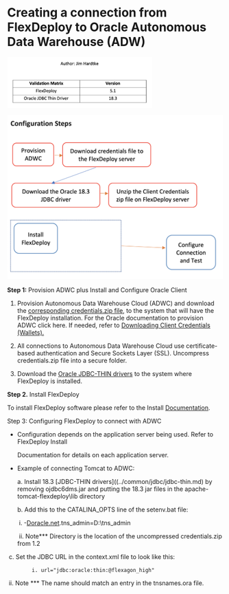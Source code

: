 # **Creating a connection from FlexDeploy to Oracle Autonomous Data Warehouse (ADW)**

<img src="./images/FLEXDEPLOYpic1.png" alt="Picture1" style="zoom:33%;" />

![Picture2](./images/FLEXDEPLOYpic2.png)

**Step 1:** Provision ADWC plus Install and Configure Oracle Client

1. Provision Autonomous Data Warehouse Cloud (ADWC) and download the [corresponding credentials.zip file](../common/wallet/wallet.md), to the system that will have the FlexDeploy installation. For the Oracle documentation to provision ADWC click here. If needed, refer to [Downloading Client Credentials (Wallets).](https://docs.oracle.com/en/cloud/paas/autonomous-data-warehouse-cloud/user/connect-download-wallet.html#GUID-B06202D2-0597-41AA-9481-3B174F75D4B1)

2. All connections to Autonomous Data Warehouse Cloud use certificate-based authentication and Secure Sockets Layer (SSL). Uncompress credentials.zip file into a secure folder.
3. Download the [Oracle JDBC-THIN drivers](../common/jdbc/jdbc-thin.md) to the system where FlexDeploy is installed.

**Step 2.** Install FlexDeploy

To install FlexDeploy software please refer to the Install [Documentation](https://flexagon.atlassian.net/wiki/spaces/FD51/overview).

Step 3: Configuring FlexDeploy to connect with ADWC

- Configuration depends on the application server being used. Refer to FlexDeploy Install

  Documentation for details on each application server. 

- Example of connecting Tomcat to ADWC:

  a. Install 18.3 [JDBC-THIN drivers]((../common/jdbc/jdbc-thin.md) by removing ojdbc6dms.jar and putting the 18.3 jar files in the apache-tomcat-flexdeploy\lib directory

  b. Add this to the CATALINA_OPTS line of the setenv.bat file: 

  ​	i. -[Doracle.net](http://doracle.net/).tns_admin=D:\tns_admin

  ​	ii. Note*** Directory is the location of the uncompressed credentials.zip from 1.2

​		c. Set the JDBC URL in the context.xml file to look like this:

			i. url="jdbc:oracle:thin:@flexagon_high"

​			ii. Note *** The name should match an entry in the tnsnames.ora file.